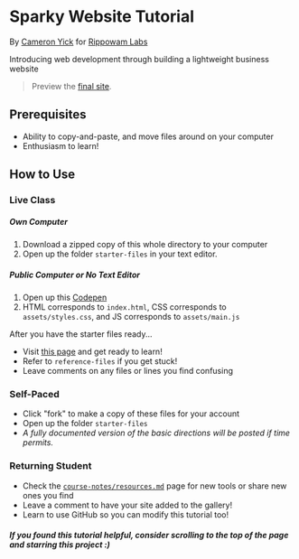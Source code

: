 # Sparky Website Tutorial

By [Cameron Yick][author] for [Rippowam Labs][sponsor]

Introducing web development through building a lightweight business website

> Preview the [final site][final site].

## Prerequisites
- Ability to copy-and-paste, and move files around on your computer
- Enthusiasm to learn!

## How to Use

### Live Class
##### Own Computer
1. Download a zipped copy of this whole directory to your computer
2. Open up the folder `starter-files` in your text editor. 

##### Public Computer or No Text Editor
1. Open up this [Codepen][codepen] 
2. HTML corresponds to `index.html`, CSS corresponds to `assets/styles.css`, and JS corresponds to `assets/main.js`

After you have the starter files ready...
+ Visit [this page][tutorial] and get ready to learn!
+ Refer to `reference-files` if you get stuck!
+ Leave comments on any files or lines you find confusing

### Self-Paced
+ Click "fork" to make a copy of these files for your account
+ Open up the folder `starter-files` 
+ _A fully documented version of the basic directions will be posted if time permits._

### Returning Student
+ Check the [`course-notes/resources.md`][resources] page for new tools or share new ones you find
+ Leave a comment to have your site added to the gallery!
+ Learn to use GitHub so you can modify this tutorial too!

##### If you found this tutorial helpful, consider scrolling to the top of the page and starring this project :)

<!-- TODO: Link to codepen. Look into relative filepaths -->
<!-- TODO: Refactor jade items with mixins -->
[author]: http://www.cameronyick.us
[sponsor]: https://github.com/RippowamLabs
[tutorial]: https://github.com/hydrosquall/sparky-website-tutorial/blob/master/course-notes/overview.md
[final site]: http://www.cameronyick.us/sparky/
[resources]: https://github.com/hydrosquall/sparky-website-tutorial/blob/master/course-notes/resources.md
[starterFiles]: https://github.com/hydrosquall/sparky-website-tutorial/tree/master/course-notes
[codepen]: http://codepen.io/hydrosquall/pen/KpLqZV
